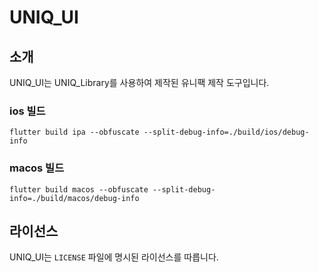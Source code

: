 # UNIQ_UI

## 소개

UNIQ_UI는 UNIQ_Library를 사용하여 제작된 유니팩 제작 도구입니다.

### ios 빌드

`flutter build ipa --obfuscate --split-debug-info=./build/ios/debug-info`

### macos 빌드

`flutter build macos --obfuscate --split-debug-info=./build/macos/debug-info`

## 라이선스

UNIQ_UI는 `LICENSE` 파일에 명시된 라이선스를 따릅니다.
